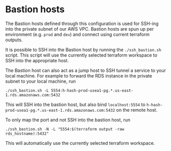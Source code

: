 # Bastion hosts

The Bastion hosts defined through this configuration is used for SSH-ing into the private subnet of our AWS VPC. Bastion hosts are spun up per environment (e.g. `prod` and `dev`) and connect using current terraform outputs.

It is possible to SSH into the Bastion host by running the `./ssh_bastion.sh` script. This script will use the currently selected terraform workspace to SSH into the appropriate host.

The Bastion host can also act as a jump host to SSH tunnel a service to your local machine. For example to forward the RDS instance in the private subnet to your local machine, run

```shell
./ssh_bastion.sh -L 5554:h-hash-prod-usea1-pg.*.us-east-1.rds.amazonaws.com:5432
```

This will SSH into the bastion host, but also bind `localhost:5554` to `h-hash-prod-usea1-pg.*.us-east-1.rds.amazonaws.com:5432` on the remote host.

To only map the port and not SSH into the bastion host, run

```shell
./ssh_bastion.sh -N -L "5554:$(terraform output -raw rds_hostname):5432"
```

This will automatically use the currently selected terraform workspace.
